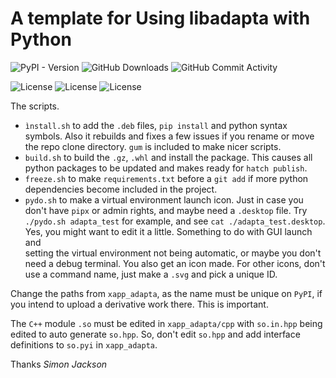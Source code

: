# A template for Using libadapta with Python

![PyPI - Version](https://img.shields.io/pypi/v/xapp_adapta)
![GitHub Downloads](https://img.shields.io/github/downloads/jackokring/mint-python-adapta/total)
![GitHub Commit Activity](https://img.shields.io/github/commit-activity/t/jackokring/mint-python-adapta)

![License](https://img.shields.io/badge/License-MIT-blue)
![License](https://img.shields.io/badge/License-LGPL-blue)
![License](https://img.shields.io/badge/License-GPL-blue)

The scripts.

- `ìnstall.sh` to add the `.deb` files, `pip install` and python syntax symbols.
  Also it rebuilds and fixes a few issues if you rename or move the repo
  clone directory. `gum` is included to make nicer scripts.
- `build.sh` to build the `.gz`, `.whl` and install the package. This causes
  all python packages to be updated and makes ready for `hatch publish`.
- `freeze.sh` to make `requirements.txt` before a `git add` if more python
  dependencies become included in the project.
- `pydo.sh` to make a virtual environment launch icon. Just in case you don't
  have `pipx` or admin rights, and maybe need a `.desktop` file. Try
  `./pydo.sh adapta_test` for example, and see
  `cat ./adapta_test.desktop`. Yes,
  you might want to edit it a little. Something to do with GUI launch and  
  setting the virtual environment not being automatic, or maybe you don't need
  a debug terminal. You also get an icon made. For other icons, don't use
  a command name, just make a `.svg` and pick a unique ID.

Change the paths from `xapp_adapta`, as the name must be unique on `PyPI`, if
you intend to upload a derivative work there. This is important.

The `C++` module `.so` must be edited in `xapp_adapta/cpp` with `so.in.hpp`
being edited to auto generate `so.hpp`. So, don't edit `so.hpp` and add
interface definitions to `so.pyi` in `xapp_adapta`.

Thanks
_Simon Jackson_
